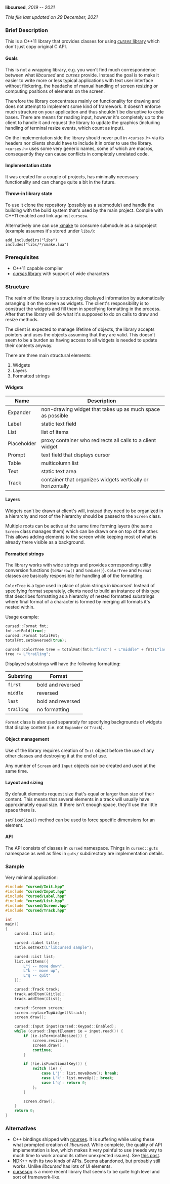 **libcursed**, _2019 -- 2021_

_This file last updated on 29 December, 2021_

### Brief Description ###

This is a C++11 library that provides classes for using
[*curses* library][curses] which don't just copy original C API.

#### Goals ####

This is not a wrapping library, e.g. you won't find much correspondence between
what *libcursed* and *curses* provide.  Instead the goal is to make it easier to
write more or less typical applications with text user interface without
flickering, the headache of manual handling of screen resizing or computing
positions of elements on the screen.

Therefore the library concentrates mainly on functionality for drawing and does
not attempt to implement some kind of framework.  It doesn't enforce much
structure on your application and thus shouldn't be disruptive to code bases.
There are means for reading input, however it's completely up to the client to
handle it and request the library to update the graphics (including handling of
terminal resize events, which count as input).

On the implementation side the library should never pull in `<curses.h>` via its
headers nor clients should have to include it in order to use the library.
`<curses.h>` uses some very generic names, some of which are macros,
consequently they can cause conflicts in completely unrelated code.

#### Implementation state ####

It was created for a couple of projects, has minimally necessary functionality
and can change quite a bit in the future.

#### Throw-in library state ####

To use it clone the repository (possibly as a submodule) and handle the building
with the build system that's used by the main project.  Compile with C++11
enabled and link against `cursesw`.

Alternatively one can use [xmake][xmake] to consume submodule as a
subproject (example assumes it's stored under `libs/`):
```
add_includedirs("libs")
includes("libs/*/xmake.lua")
```

### Prerequisites ###

* C++11 capable compiler
* [*curses* library][curses] with support of wide characters

### Structure ###

The realm of the library is structuring displayed information by automatically
arranging it on the screen as widgets.  The client's responsibility is to
construct the widgets and fill them in specifying formatting in the process.
After that the library will do what it's supposed to do on calls to draw and
resize methods.

The client is expected to manage lifetime of objects, the library accepts
pointers and uses the objects assuming that they are valid.  This doesn't seem
to be a burden as having access to all widgets is needed to update their
contents anyway.

There are three main structural elements:

1. Widgets
2. Layers
3. Formatted strings

#### Widgets ####

| Name        | Description
|-------------|-------------
| Expander    | non-drawing widget that takes up as much space as possible
| Label       | static text field
| List        | list of items
| Placeholder | proxy container who redirects all calls to a client widget
| Prompt      | text field that displays cursor
| Table       | multicolumn list
| Text        | static text area
| Track       | container that organizes widgets vertically or horizontally

#### Layers ####

Widgets can't be drawn at client's will, instead they need to be organized in a
hierarchy and root of the hierarchy should be passed to the `Screen` class.

Multiple roots can be active at the same time forming layers (the same `Screen`
class manages them) which can be drawn one on top of the other.  This allows
adding elements to the screen while keeping most of what is already there
visible as a background.

#### Formatted strings ####

The library works with wide strings and provides corresponding utility
conversion functions (`toNarrow()` and `toWide()`).  `ColorTree` and `Format`
classes are basically responsible for handling all of the formatting.

`ColorTree` is a type used in place of plain strings in *libcursed*.  Instead of
specifying format separately, clients need to build an instance of this type
that describes formatting as a hierarchy of nested formatted substrings where
final format of a character is formed by merging all formats it's nested within.

Usage example:

```cxx
cursed::Format fmt;
fmt.setBold(true);
cursed::Format totalFmt;
totalFmt.setReversed(true);

cursed::ColorTree tree = totalFmt(fmt(L"first") + L"middle" + fmt(L"last"));
tree += L"trailing";
```

Displayed substrings will have the following formatting:

| Substring  | Format
|------------|-------------
| `first`    | bold and reversed
| `middle`   | reversed
| `last`     | bold and reversed
| `trailing` | no formatting

`Format` class is also used separately for specifying backgrounds of widgets
that display content (i.e. not `Expander` or `Track`).

#### Object management ####

Use of the library requires creation of `Init` object before the use of any
other classes and destroying it at the end of use.

Any number of `Screen` and `Input` objects can be created and used at the same
time.

#### Layout and sizing ####

By default elements request size that's equal or larger than size of their
content.  This means that several elements in a track will usually have
approximately equal size.  If there isn't enough space, they'll use the little
space there is.

`setFixedSize()` method can be used to force specific dimensions for an element.

#### API ####

The API consists of classes in `cursed` namespace.  Things in `cursed::guts`
namespace as well as files in `guts/` subdirectory are implementation details.

### Sample ###

Very minimal application:

```cxx
#include "cursed/Init.hpp"
#include "cursed/Input.hpp"
#include "cursed/Label.hpp"
#include "cursed/List.hpp"
#include "cursed/Screen.hpp"
#include "cursed/Track.hpp"

int
main()
{
    cursed::Init init;

    cursed::Label title;
    title.setText(L"libcursed sample");

    cursed::List list;
    list.setItems({
        L"j -- move down",
        L"k -- move up",
        L"q -- quit"
    });

    cursed::Track track;
    track.addItem(&title);
    track.addItem(&list);

    cursed::Screen screen;
    screen.replaceTopWidget(&track);
    screen.draw();

    cursed::Input input(cursed::Keypad::Enabled);
    while (cursed::InputElement ie = input.read()) {
        if (ie.isTerminalResize()) {
            screen.resize();
            screen.draw();
            continue;
        }

        if (!ie.isFunctionalKey()) {
            switch (ie) {
                case L'j': list.moveDown(); break;
                case L'k': list.moveUp(); break;
                case L'q': return 0;
            };
        }

        screen.draw();
    }
    return 0;
}
```

### Alternatives ###

* C++ bindings shipped with [ncurses][ncurses].  It is suffering while using
  these what prompted creation of *libcursed*.  While complete, the quality of
  API implementation is low, which makes it very painful to use (needs way to
  much time to work around its rather unexpected issues).  See
  [this post][cursesxx-post].
* [NDK++][ndkxx] with its two kinds of APIs.  Seems abandoned, but probably
  still works.  Unlike *libcursed* has lots of UI elements.
* [cursespp][cursespp] is a more recent library that seems to be quite high
  level and sort of framework-like.

[curses]: https://en.wikipedia.org/wiki/Curses_(programming_library)
[ncurses]: https://invisible-island.net/ncurses/
[cursesxx-post]: https://reversed.top/2016-04-24/ncurses-for-cpp/
[ndkxx]: http://ndk-xx.sourceforge.net/
[cursespp]: https://github.com/clangen/cursespp
[xmake]: https://xmake.io/
